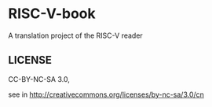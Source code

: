 # RISC-V-book
A translation project of the RISC-V reader

## LICENSE
  CC-BY-NC-SA 3.0, 
  
  see in http://creativecommons.org/licenses/by-nc-sa/3.0/cn
